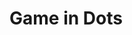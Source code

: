 # Game in Dots
<!-- # REQUIREMENTS  -->

<!-- https://starnavi-frontend-test-task.herokuapp.com/ -->

<!-- - user set game difficulty and name -->
<!-- - press PLAY -->
<!-- - at a specified time interval (in the delay field) a random square on the field is highlighted in blue -->
<!-- - if the user managed to click on the square during this time - he turns green, the player gets a point and the field changes color to green -->
<!-- - if not, the field turns red and the point goes to the computer -->
<!-- - when a player or computer paints >50% of all possible squares in his color - he becomes the winner -->
<!-- - an inscription appears between the control buttons and the playing field that the player (the name he entered) / computer won -->
<!-- - button PLAY changes the caption to PLAY AGAIN -->
<!-- - result of the game need to be send to server on this endpoint this-domain/winners in JSON with two fields winner and date both strings. -->
<!-- - results in table should be auto update -->